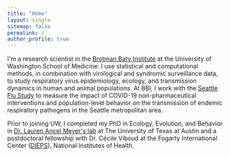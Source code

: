```yaml
---
title: "Home"
layout: single
sitemap: false
permalink: /
author_profile: true
---
```


I'm a research scientist in the [Brotman Baty Institute](https://brotmanbaty.org/) at the University of Washington School of Medicine. I use statistical and computational methods, in combination with virological and syndromic surveillance data, to study respiratory virus epidemiology, ecology, and transmission dynamics in human and animal populations. At BBI, I work with the [Seattle Flu Study](https://seattleflu.org/) to measure the impact of COVID-19 non-pharmaceutical interventions and population-level behavior on the transmission of endemic respiratory pathogens in the Seattle metropolitan area.

Prior to joining UW, I completed my PhD in Ecology, Evolution, and Behavior in [Dr. Lauren Ancel Meyer's lab](http://www.bio.utexas.edu/research/meyers/) at The University of Texas at Austin and a postdoctoral fellowship with Dr. Cécile Viboud at the Fogarty International Center ([DIEPS](https://www.fic.nih.gov/About/Staff/Pages/epidemiology-population.aspx)), National Institutes of Health.